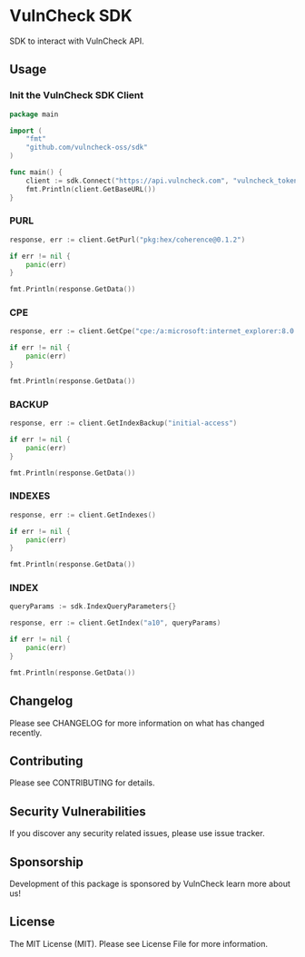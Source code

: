 # VulnCheck SDK

SDK to interact with VulnCheck API.

## Usage

### Init the VulnCheck SDK Client
```go
package main

import (
	"fmt"
	"github.com/vulncheck-oss/sdk"
)

func main() {
    client := sdk.Connect("https://api.vulncheck.com", "vulncheck_token")
    fmt.Println(client.GetBaseURL())
}
```

### PURL
```go
response, err := client.GetPurl("pkg:hex/coherence@0.1.2")

if err != nil {
    panic(err)
}

fmt.Println(response.GetData())
```

### CPE
```go
response, err := client.GetCpe("cpe:/a:microsoft:internet_explorer:8.0.6001:beta")

if err != nil {
    panic(err)
}

fmt.Println(response.GetData())
```

### BACKUP
```go
response, err := client.GetIndexBackup("initial-access")

if err != nil {
    panic(err)
}

fmt.Println(response.GetData())
```

### INDEXES
```go
response, err := client.GetIndexes()

if err != nil {
    panic(err)
}

fmt.Println(response.GetData())
```

### INDEX
```go
queryParams := sdk.IndexQueryParameters{}

response, err := client.GetIndex("a10", queryParams)

if err != nil {
    panic(err)
}

fmt.Println(response.GetData())
```

## Changelog

Please see CHANGELOG for more information on what has changed recently.

## Contributing

Please see CONTRIBUTING for details.

## Security Vulnerabilities

If you discover any security related issues, please use issue tracker.

## Sponsorship

Development of this package is sponsored by VulnCheck learn more about us!

## License

The MIT License (MIT). Please see License File for more information.
